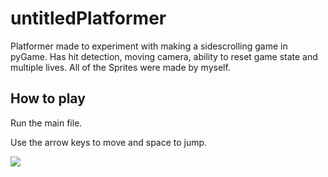 # untitledPlatformer

Platformer made to experiment with making a sidescrolling
game in pyGame. Has hit detection, moving camera, ability to reset game state and multiple lives.
All of the Sprites were made by myself.

## How to play
Run the main file.

Use the arrow keys to move and space to jump.


![](https://github.com/untitledPlatformer/untitledPlatformerdemo.gif)